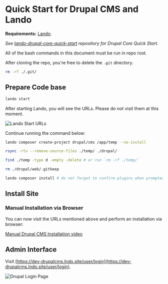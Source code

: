 # Quick Start for Drupal CMS and Lando

**Requirements:** [Lando](https://lando.dev/).

_See [lando-drupal-core-quick-start](https://github.com/Binbiriz/lando-drupal-core-quick-start) repository for Drupal Core Quick Start._

All of the bash commands in this document must be run in repo root.

After cloning the repo, you're free to delete the `.git` directory.

```bash
rm -rf ./.git/
```

## Prepare Code base

```bash
lando start
```

After starting Lando, you will see the URLs. Please do not visit them at this moment.

![Lando Start URLs](https://i.imgur.com/hOwdA1e.png)

Continue running the command below:

```bash
lando composer create-project drupal/cms /app/temp --no-install

rsync -rtv --remove-source-files ./temp/ ./drupal/

find ./temp -type d -empty -delete # or run `rm -rf ./temp/`

rm ./drupal/web/.gitkeep

lando composer install # do not forget to confirm plugins when prompted
```

## Install Site

### Manual Installation via Browser

You can now visit the URLs mentioned above and perform an installation via browser:

[Manual Drupal CMS Installation video](https://www.awesomescreenshot.com/video/38434797?key=4ca919163118c0ce5befa1636a971d58)

## Admin Interface

Visit [https://dev-drupalcms.lndo.site/user/login](https://dev-drupalcms.lndo.site/user/login).

![Drupal Login Page](https://i.imgur.com/1AR4mnt.png)
